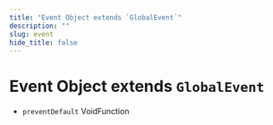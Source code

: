 ```yaml
---
title: "Event Object extends `GlobalEvent`"
description: ""
slug: event
hide_title: false
---
```


# Event Object extends `GlobalEvent`

* `preventDefault` VoidFunction
